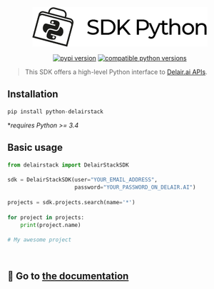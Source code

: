 <p align="center">
<img src="https://raw.githubusercontent.com/delair-ai/python-delairstack/master/docs/images/SDK_Python.png" alt="logo" style="max-width:100%;">

<p align="center">
<a href="https://pypi.org/project/python-delairstack/" rel="nofollow"><img src="https://img.shields.io/pypi/v/python-delairstack.svg" alt="pypi version" style="max-width:100%;"></a>
<a href="https://pypi.org/project/python-delairstack/" rel="nofollow"><img src="https://img.shields.io/pypi/pyversions/python-delairstack.svg" alt="compatible python versions" style="max-width:100%;"></a>
</p>

> This SDK offers a high-level Python interface to [Delair.ai APIs](https://www.delair.ai).

## Installation

```python
pip install python-delairstack
```

**requires Python >= 3.4*

## Basic usage

```python
from delairstack import DelairStackSDK

sdk = DelairStackSDK(user="YOUR_EMAIL_ADDRESS",
                     password="YOUR_PASSWORD_ON_DELAIR.AI")

projects = sdk.projects.search(name='*')

for project in projects:
    print(project.name)

# My awesome project
```

<p>&nbsp;</p>

## 📕 Go to [the documentation](https://python-delairstack.readthedocs.io/en/latest/index.html)
